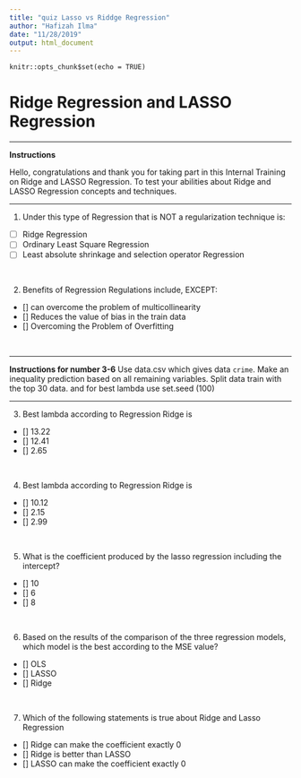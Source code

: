 ```yaml
---
title: "quiz Lasso vs Riddge Regression"
author: "Hafizah Ilma"
date: "11/28/2019"
output: html_document
---
```


```{r setup, include=FALSE}
knitr::opts_chunk$set(echo = TRUE)
```

# Ridge Regression and LASSO Regression
___
**Instructions**

Hello, congratulations and thank you for taking part in this Internal Training on Ridge and LASSO Regression. To test your abilities about Ridge and LASSO Regression concepts and techniques.
___
 
1. Under this type of Regression that is NOT a regularization technique is:
- [ ] Ridge Regression
- [ ] Ordinary Least Square Regression
- [ ] Least absolute shrinkage and selection operator Regression

<br>

2. Benefits of Regression Regulations include, EXCEPT:

- [] can overcome the problem of multicollinearity
- [] Reduces the value of bias in the train data
- [] Overcoming the Problem of Overfitting

<br>

___
**Instructions for number 3-6**
Use data.csv which gives data `crime`. Make an inequality prediction based on all remaining variables. Split data train with the top 30 data. and for best lambda use set.seed (100)
___


3. Best lambda according to Regression Ridge is
- [] 13.22
- [] 12.41
- [] 2.65


<br>

4. Best lambda according to Regression Ridge is
- [] 10.12
- [] 2.15
- [] 2.99

<br>

5. What is the coefficient produced by the lasso regression including the intercept?

- [] 10
- [] 6
- [] 8

<br>

6. Based on the results of the comparison of the three regression models, which model is the best according to the MSE value?
- [] OLS
- [] LASSO
- [] Ridge

<br>

7. Which of the following statements is true about Ridge and Lasso Regression
- [] Ridge can make the coefficient exactly 0
- [] Ridge is better than LASSO
- [] LASSO can make the coefficient exactly 0
